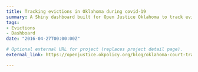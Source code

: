 ```yaml
---
title: Tracking evictions in Oklahoma during covid-19
summary: A Shiny dashboard built for Open Justice Oklahoma to track eviction filings since the beginning of the covid-19 pandemic.
tags:
- Evictions
- Dashboard
date: "2016-04-27T00:00:00Z"

# Optional external URL for project (replaces project detail page).
external_link: https://openjustice.okpolicy.org/blog/oklahoma-court-tracker/

---
```

